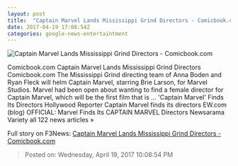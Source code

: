 ```yaml
---
layout: post
title:  "Captain Marvel Lands Mississippi Grind Directors - Comicbook.com"
date: 2017-04-19 17:08:54Z
categories: google-news-entertaintment
---
```


![Captain Marvel Lands Mississippi Grind Directors - Comicbook.com](http://media.comicbook.com/2017/02/brie-larson-captain-marvel-229285-640x320.jpg)

Comicbook.com Captain Marvel Lands Mississippi Grind Directors Comicbook.com The Mississippi Grind directing team of Anna Boden and Ryan Fleck will helm Captain Marvel, starring Brie Larson, for Marvel Studios. Marvel had been open about wanting to find a female director for Captain Marvel, which will be the first film that is ... 'Captain Marvel' Finds Its Directors Hollywood Reporter Captain Marvel finds its directors EW.com (blog) OFFICIAL: Marvel Finds Its CAPTAIN MARVEL Directors Newsarama Variety all 122 news articles »


Full story on F3News: [Captain Marvel Lands Mississippi Grind Directors - Comicbook.com](http://www.f3nws.com/n/UmdCZD)

> Posted on: Wednesday, April 19, 2017 10:08:54 PM
